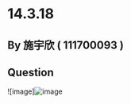 # 14.3.18

## By 施宇欣 ( 111700093 )

## Question
![image]![image](https://github.com/HWTeng-Course/202402-Statistics/assets/162299840/d694cc27-52c9-46cd-81a8-6cea5770638a)

